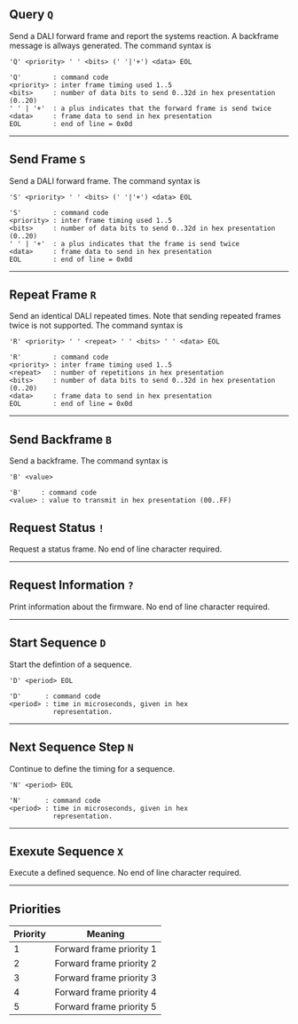 ## Query `Q`

Send a DALI forward frame and report the systems reaction. A backframe message is allways generated. The command syntax is

    'Q' <priority> ' ' <bits> (' '|'+') <data> EOL

    'Q'        : command code
    <priority> : inter frame timing used 1..5
    <bits>     : number of data bits to send 0..32d in hex presentation (0..20)
    ' ' | '+'  : a plus indicates that the forward frame is send twice
    <data>     : frame data to send in hex presentation
    EOL        : end of line = 0x0d
- - - 

## Send Frame `S`

Send a DALI forward frame. The command syntax is

    'S' <priority> ' ' <bits> (' '|'+') <data> EOL

    'S'        : command code
    <priority> : inter frame timing used 1..5
    <bits>     : number of data bits to send 0..32d in hex presentation (0..20)
    ' ' | '+'  : a plus indicates that the frame is send twice
    <data>     : frame data to send in hex presentation
    EOL        : end of line = 0x0d
- - -

## Repeat Frame `R`

Send an identical DALI repeated times. Note that sending repeated frames twice is not supported. The command syntax is

    'R' <priority> ' ' <repeat> ' ' <bits> ' ' <data> EOL

    'R'        : command code
    <priority> : inter frame timing used 1..5
    <repeat>   : number of repetitions in hex presentation 
    <bits>     : number of data bits to send 0..32d in hex presentation (0..20)
    <data>     : frame data to send in hex presentation
    EOL        : end of line = 0x0d

- - -
## Send Backframe `B`

Send a backframe. The command syntax is

    'B' <value>

    'B'     : command code
    <value> : value to transmit in hex presentation (00..FF)

## Request Status `!`

Request a status frame. No end of line character required.
- - - 
## Request Information `?`

Print information about the firmware. No end of line character required.
- - -
## Start Sequence `D`

Start the defintion of a sequence.

    'D' <period> EOL

    'D'      : command code
    <period> : time in microseconds, given in hex 
               representation.

- - -
## Next Sequence Step `N`

Continue to define the timing for a sequence.

    'N' <period> EOL

    'N'      : command code
    <period> : time in microseconds, given in hex 
               representation.
- - -
## Exexute Sequence `X`

Execute a defined sequence. No end of line character required.
- - -

## Priorities

| Priority | Meaning                   |
|----------|---------------------------|
|        1 | Forward frame priority 1  |
|        2 | Forward frame priority 2  |
|        3 | Forward frame priority 3  |
|        4 | Forward frame priority 4  |
|        5 | Forward frame priority 5  |

